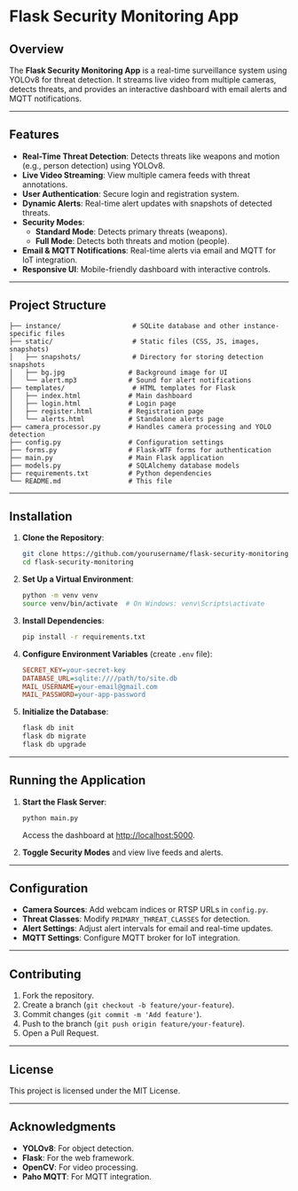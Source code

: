 # Flask Security Monitoring App

## Overview

The **Flask Security Monitoring App** is a real-time surveillance system using YOLOv8 for threat detection. It streams live video from multiple cameras, detects threats, and provides an interactive dashboard with email alerts and MQTT notifications.

---

## Features

- **Real-Time Threat Detection**: Detects threats like weapons and motion (e.g., person detection) using YOLOv8.
- **Live Video Streaming**: View multiple camera feeds with threat annotations.
- **User Authentication**: Secure login and registration system.
- **Dynamic Alerts**: Real-time alert updates with snapshots of detected threats.
- **Security Modes**:
  - **Standard Mode**: Detects primary threats (weapons).
  - **Full Mode**: Detects both threats and motion (people).
- **Email & MQTT Notifications**: Real-time alerts via email and MQTT for IoT integration.
- **Responsive UI**: Mobile-friendly dashboard with interactive controls.

---

## Project Structure

```
├── instance/                  # SQLite database and other instance-specific files
├── static/                    # Static files (CSS, JS, images, snapshots)
│   ├── snapshots/             # Directory for storing detection snapshots
│   ├── bg.jpg                # Background image for UI
│   └── alert.mp3             # Sound for alert notifications
├── templates/                 # HTML templates for Flask
│   ├── index.html            # Main dashboard
│   ├── login.html            # Login page
│   ├── register.html         # Registration page
│   └── alerts.html           # Standalone alerts page
├── camera_processor.py       # Handles camera processing and YOLO detection
├── config.py                 # Configuration settings
├── forms.py                  # Flask-WTF forms for authentication
├── main.py                   # Main Flask application
├── models.py                 # SQLAlchemy database models
├── requirements.txt          # Python dependencies
└── README.md                 # This file
```

---

## Installation

1. **Clone the Repository**:
   ```bash
   git clone https://github.com/yourusername/flask-security-monitoring.git
   cd flask-security-monitoring
   ```

2. **Set Up a Virtual Environment**:
   ```bash
   python -m venv venv
   source venv/bin/activate  # On Windows: venv\Scripts\activate
   ```

3. **Install Dependencies**:
   ```bash
   pip install -r requirements.txt
   ```

4. **Configure Environment Variables** (create `.env` file):
   ```ini
   SECRET_KEY=your-secret-key
   DATABASE_URL=sqlite:////path/to/site.db
   MAIL_USERNAME=your-email@gmail.com
   MAIL_PASSWORD=your-app-password
   ```

5. **Initialize the Database**:
   ```bash
   flask db init
   flask db migrate
   flask db upgrade
   ```

---

## Running the Application

1. **Start the Flask Server**:
   ```bash
   python main.py
   ```
   Access the dashboard at [http://localhost:5000](http://localhost:5000).

2. **Toggle Security Modes** and view live feeds and alerts.

---

## Configuration

- **Camera Sources**: Add webcam indices or RTSP URLs in `config.py`.
- **Threat Classes**: Modify `PRIMARY_THREAT_CLASSES` for detection.
- **Alert Settings**: Adjust alert intervals for email and real-time updates.
- **MQTT Settings**: Configure MQTT broker for IoT integration.

---

## Contributing

1. Fork the repository.
2. Create a branch (`git checkout -b feature/your-feature`).
3. Commit changes (`git commit -m 'Add feature'`).
4. Push to the branch (`git push origin feature/your-feature`).
5. Open a Pull Request.

---

## License

This project is licensed under the MIT License.

---

## Acknowledgments

- **YOLOv8**: For object detection.
- **Flask**: For the web framework.
- **OpenCV**: For video processing.
- **Paho MQTT**: For MQTT integration.
